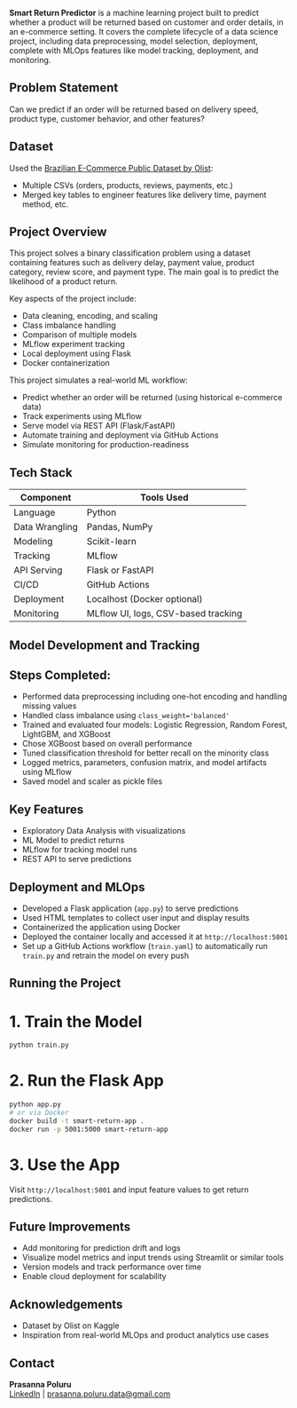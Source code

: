 **Smart Return Predictor** is a machine learning project built to predict whether a product will be returned based on customer and order details, in an e-commerce setting. It covers the complete lifecycle of a data science project, including data preprocessing, model selection, deployment, complete with MLOps features like model tracking, deployment, and monitoring.

## Problem Statement
Can we predict if an order will be returned based on delivery speed, product type, customer behavior, and other features?

## Dataset
Used the [Brazilian E-Commerce Public Dataset by Olist](https://www.kaggle.com/datasets/olistbr/brazilian-ecommerce):
- Multiple CSVs (orders, products, reviews, payments, etc.)
- Merged key tables to engineer features like delivery time, payment method, etc.

## Project Overview
This project solves a binary classification problem using a dataset containing features such as delivery delay, payment value, product category, review score, and payment type. The main goal is to predict the likelihood of a product return.

Key aspects of the project include:
- Data cleaning, encoding, and scaling
- Class imbalance handling
- Comparison of multiple models
- MLflow experiment tracking
- Local deployment using Flask
- Docker containerization
  
This project simulates a real-world ML workflow:
- Predict whether an order will be returned (using historical e-commerce data)
- Track experiments using MLflow
- Serve model via REST API (Flask/FastAPI)
- Automate training and deployment via GitHub Actions
- Simulate monitoring for production-readiness
  
## Tech Stack

| Component      | Tools Used                                   |
|----------------|-----------------------------------------------|
| Language       | Python                                        |
| Data Wrangling | Pandas, NumPy                                 |
| Modeling       | Scikit-learn                                  |
| Tracking       | MLflow                                        |
| API Serving    | Flask or FastAPI                              |
| CI/CD          | GitHub Actions                                |
| Deployment     | Localhost (Docker optional)                   |
| Monitoring     | MLflow UI, logs, CSV-based tracking           |

## Model Development and Tracking

## Steps Completed:
- Performed data preprocessing including one-hot encoding and handling missing values
- Handled class imbalance using `class_weight='balanced'`
- Trained and evaluated four models: Logistic Regression, Random Forest, LightGBM, and XGBoost
- Chose XGBoost based on overall performance
- Tuned classification threshold for better recall on the minority class
- Logged metrics, parameters, confusion matrix, and model artifacts using MLflow
- Saved model and scaler as pickle files

 ## Key Features
- Exploratory Data Analysis with visualizations
- ML Model to predict returns
- MLflow for tracking model runs
- REST API to serve predictions
  
## Deployment and MLOps

- Developed a Flask application (`app.py`) to serve predictions
- Used HTML templates to collect user input and display results
- Containerized the application using Docker
- Deployed the container locally and accessed it at `http://localhost:5001`
- Set up a GitHub Actions workflow (`train.yaml`) to automatically run `train.py` and retrain the model on every push

## Running the Project
# 1. Train the Model

```bash
python train.py
```

# 2. Run the Flask App

```bash
python app.py
# or via Docker
docker build -t smart-return-app .
docker run -p 5001:5000 smart-return-app
```

# 3. Use the App

Visit `http://localhost:5001` and input feature values to get return predictions.

## Future Improvements

- Add monitoring for prediction drift and logs
- Visualize model metrics and input trends using Streamlit or similar tools
- Version models and track performance over time
- Enable cloud deployment for scalability

## Acknowledgements
- Dataset by Olist on Kaggle
- Inspiration from real-world MLOps and product analytics use cases

## Contact
**Prasanna Poluru**  
[LinkedIn](https://www.linkedin.com/in/prasanna-poluru/) | prasanna.poluru.data@gmail.com
